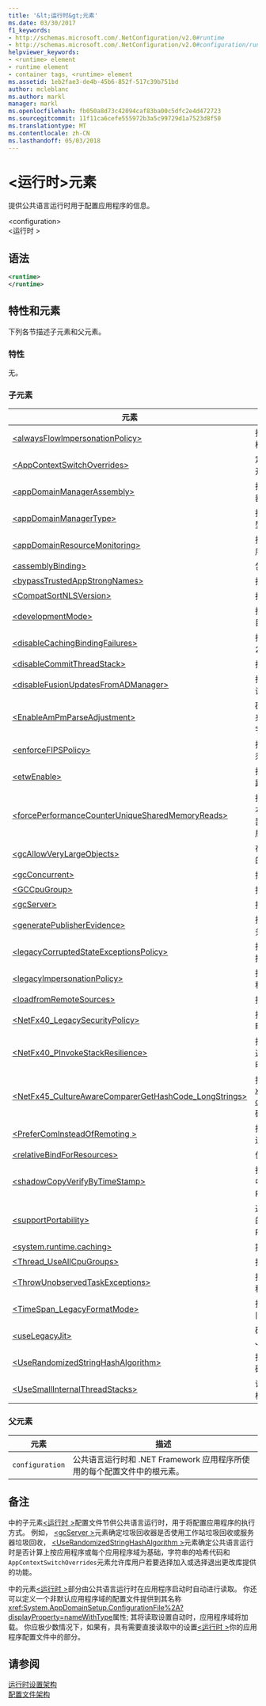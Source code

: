 ```yaml
---
title: '&lt;运行时&gt;元素'
ms.date: 03/30/2017
f1_keywords:
- http://schemas.microsoft.com/.NetConfiguration/v2.0#runtime
- http://schemas.microsoft.com/.NetConfiguration/v2.0#configuration/runtime
helpviewer_keywords:
- <runtime> element
- runtime element
- container tags, <runtime> element
ms.assetid: 1eb2fae3-de4b-45b6-852f-517c39b751bd
author: mcleblanc
ms.author: markl
manager: markl
ms.openlocfilehash: fb050a8d73c42094caf83ba00c5dfc2e4d472723
ms.sourcegitcommit: 11f11ca6cefe555972b3a5c99729d1a7523d8f50
ms.translationtype: MT
ms.contentlocale: zh-CN
ms.lasthandoff: 05/03/2018
---
```

# <a name="ltruntimegt-element"></a>&lt;运行时&gt;元素
提供公共语言运行时用于配置应用程序的信息。  
  
 \<configuration>  
\<运行时 >  
  
## <a name="syntax"></a>语法  
  
```xml  
<runtime>  
</runtime>  
```  
  
## <a name="attributes-and-elements"></a>特性和元素  
 下列各节描述子元素和父元素。  
  
### <a name="attributes"></a>特性  
 无。  
  
### <a name="child-elements"></a>子元素  
  
|元素|描述|  
|-------------|-----------------|  
|[\<alwaysFlowImpersonationPolicy>](../../../../../docs/framework/configure-apps/file-schema/runtime/alwaysflowimpersonationpolicy-element.md)|指定 Windows 标识始终流经异步点，而不考虑执行模拟的方式。|  
|[\<AppContextSwitchOverrides>](../../../../../docs/framework/configure-apps/file-schema/runtime/appcontextswitchoverrides-element.md)|定义 <xref:System.AppContext> 类使用的一个或多个开关，用于提供新功能的选择退出机制。|  
|[\<appDomainManagerAssembly>](../../../../../docs/framework/configure-apps/file-schema/runtime/appdomainmanagerassembly-element.md)|指定为过程中的默认应用程序域提供应用程序域管理器的程序集。|  
|[\<appDomainManagerType>](../../../../../docs/framework/configure-apps/file-schema/runtime/appdomainmanagertype-element.md)|指定用作默认应用程序域的应用程序域管理器的类型。|  
|[\<appDomainResourceMonitoring>](../../../../../docs/framework/configure-apps/file-schema/runtime/appdomainresourcemonitoring-element.md)|指示运行时在过程的生命周期过程中收集所有应用程序域的统计数据。|  
|[\<assemblyBinding>](../../../../../docs/framework/configure-apps/file-schema/runtime/assemblybinding-element-for-runtime.md)|包含有关程序集版本重定向和程序集位置的信息。|  
|[\<bypassTrustedAppStrongNames>](../../../../../docs/framework/configure-apps/file-schema/runtime/bypasstrustedappstrongnames-element.md)|指定是否应绕过对受信任的程序集进行强名称验证。|  
|[\<CompatSortNLSVersion>](../../../../../docs/framework/configure-apps/file-schema/runtime/compatsortnlsversion-element.md)|指定执行字符串比较时，运行时应使用旧排序行为。|  
|[\<developmentMode>](../../../../../docs/framework/configure-apps/file-schema/runtime/developmentmode-element.md)|指定运行时是否搜索由 DEVPATH 环境变量指定的目录中的程序集。|  
|[\<disableCachingBindingFailures>](../../../../../docs/framework/configure-apps/file-schema/runtime/disablecachingbindingfailures-element.md)|指定是否禁用缓存绑定故障，这是.NET Framework 2.0 版中的默认行为。|  
|[\<disableCommitThreadStack>](../../../../../docs/framework/configure-apps/file-schema/runtime/disablecommitthreadstack-element.md)|指定在线程启动时是否提交完整线程堆栈。|  
|[\<disableFusionUpdatesFromADManager>](../../../../../docs/framework/configure-apps/file-schema/runtime/disablefusionupdatesfromadmanager-element.md)|指定是否禁用允许运行时主机为应用程序域重写配置设置的默认行为。|  
|[\<EnableAmPmParseAdjustment>](../../../../../docs/framework/configure-apps/file-schema/runtime/enableampmparseadjustment-element.md)|确定日期和时间分析方法是否使用调整后的一组规则来分析仅包含天、月、小时和 AM/PM 指示符的日期字符串。|  
|[\<enforceFIPSPolicy>](../../../../../docs/framework/configure-apps/file-schema/runtime/enforcefipspolicy-element.md)|指定是否强制执行以下计算机配置要求：加密算法必须符合美国联邦信息处理标准 (FIPS)。|  
|[\<etwEnable>](../../../../../docs/framework/configure-apps/file-schema/runtime/etwenable-element.md)|指定是否为公共语言运行时事件启用 Windows 事件跟踪 (ETW)。|  
|[\<forcePerformanceCounterUniqueSharedMemoryReads>](../../../../../docs/framework/configure-apps/file-schema/runtime/forceperformancecounteruniquesharedmemoryreads-element.md)|指定 PerfCounter.dll 是否使用 .NET Framework 版本 1.1 应用程序中的 CategoryOptions 注册表设置，以确定是否加载来自特定于类别的共享内存或全局内存的性能计数器数据。|  
|[\<gcAllowVeryLargeObjects>](../../../../../docs/framework/configure-apps/file-schema/runtime/gcallowverylargeobjects-element.md)|在 64 位平台上，启用总大小大于 2 千兆字节 (GB) 的数组。|  
|[\<gcConcurrent>](../../../../../docs/framework/configure-apps/file-schema/runtime/gcconcurrent-element.md)|指定公共语言运行时是否并发运行垃圾回收。|  
|[\<GCCpuGroup>](../../../../../docs/framework/configure-apps/file-schema/runtime/gccpugroup-element.md)|指定垃圾回收是否支持多个 CPU 组。|  
|[\<gcServer>](../../../../../docs/framework/configure-apps/file-schema/runtime/gcserver-element.md)|指定公共语言运行时是否运行服务器垃圾回收。|  
|[\<generatePublisherEvidence>](../../../../../docs/framework/configure-apps/file-schema/runtime/generatepublisherevidence-element.md)|指定运行时是否使用代码访问安全性 (CAS) 发布服务器策略。|  
|[\<legacyCorruptedStateExceptionsPolicy>](../../../../../docs/framework/configure-apps/file-schema/runtime/legacycorruptedstateexceptionspolicy-element.md)|指定运行时是否允许托管的代码捕获访问冲突和其他损坏状态异常。|  
|[\<legacyImpersonationPolicy>](../../../../../docs/framework/configure-apps/file-schema/runtime/legacyimpersonationpolicy-element.md)|指定 Windows 标识不流经异步点，而不考虑当前线程上执行上下文的流设置。|  
|[\<loadfromRemoteSources>](../../../../../docs/framework/configure-apps/file-schema/runtime/loadfromremotesources-element.md)|指定是否将来自远程源的程序集加载为完全信任。|  
|[<NetFx40_LegacySecurityPolicy>](../../../../../docs/framework/configure-apps/file-schema/runtime/netfx40-legacysecuritypolicy-element.md)|指定运行时是否使用旧版代码访问安全性 (CAS) 策略。|  
|[<NetFx40_PInvokeStackResilience>](../../../../../docs/framework/configure-apps/file-schema/runtime/netfx40-pinvokestackresilience-element.md)|指定运行时是否以减慢托管和非托管代码之间的转换速度为代价，在运行时自动修复不正确的平台调用声明。|  
|[<NetFx45_CultureAwareComparerGetHashCode_LongStrings>](../../../../../docs/framework/configure-apps/file-schema/runtime/netfx45-cultureawarecomparergethashcode-longstrings-element.md)|指定运行时是否使用固定的内存量来计算 <xref:System.StringComparer.GetHashCode%2A?displayProperty=nameWithType> 方法的哈希代码。|  
|[\<PreferComInsteadOfRemoting >](../../../../../docs/framework/configure-apps/file-schema/runtime/prefercominsteadofmanagedremoting-element.md)|指定运行时将使用 COM 互操作来代替跨应用程序域边界的远程。|  
|[\<relativeBindForResources>](../../../../../docs/framework/configure-apps/file-schema/runtime/relativebindforresources-element.md)|优化附属程序集的探测。|  
|[\<shadowCopyVerifyByTimeStamp>](../../../../../docs/framework/configure-apps/file-schema/runtime/shadowcopyverifybytimestamp-element.md)|指定卷影复制是否使用 [!INCLUDE[net_v40_long](../../../../../includes/net-v40-long-md.md)] 中引入的默认启动行为，或恢复到 .NET Framework 的早期版本的启动行为。|  
|[\<supportPortability>](../../../../../docs/framework/configure-apps/file-schema/runtime/supportportability-element.md)|通过禁用将程序集视为等效于应用程序可移植性用途的默认行为来指定应用程序可以在两种不同的 .NET Framework 实现中引用同一程序集。|  
|[\<system.runtime.caching>](../../../../../docs/framework/configure-apps/file-schema/runtime/system-runtime-caching-element-cache-settings.md)|提供默认内存中对象缓存的配置信息。|  
|[<Thread_UseAllCpuGroups>](../../../../../docs/framework/configure-apps/file-schema/runtime/thread-useallcpugroups-element.md)|指定运行时是否跨所有 CPU 组分发托管的线程。|  
|[\<ThrowUnobservedTaskExceptions>](../../../../../docs/framework/configure-apps/file-schema/runtime/throwunobservedtaskexceptions-element.md)|指定未经处理的任务异常是否应终止正在运行的进程。|  
|[<TimeSpan_LegacyFormatMode>](../../../../../docs/framework/configure-apps/file-schema/runtime/timespan-legacyformatmode-element.md)|指定运行时是否使用 <xref:System.TimeSpan> 值的旧格式。|  
|[\<useLegacyJit>](../../../../../docs/framework/configure-apps/file-schema/runtime/uselegacyjit-element.md)|确定公共语言运行时是否使用实时编译的旧版 64 位 JIT 编译器。|  
|[\<UseRandomizedStringHashAlgorithm>](../../../../../docs/framework/configure-apps/file-schema/runtime/userandomizedstringhashalgorithm-element.md)|指定运行时是否按应用程序域计算字符串的哈希代码。|  
|[\<UseSmallInternalThreadStacks>](../../../../../docs/framework/configure-apps/file-schema/runtime/usesmallinternalthreadstacks-element.md)|请求运行时在创建内部使用的某些线程时使用显式堆栈大小，而不是默认堆栈大小。|  
  
### <a name="parent-elements"></a>父元素  
  
|元素|描述|  
|-------------|-----------------|  
|`configuration`|公共语言运行时和 .NET Framework 应用程序所使用的每个配置文件中的根元素。|  
  
## <a name="remarks"></a>备注  
 中的子元素[\<运行时 >](../../../../../docs/framework/configure-apps/file-schema/runtime/runtime-element.md)配置文件节供公共语言运行时，用于将配置应用程序的执行方式。 例如， [ \<gcServer >](../../../../../docs/framework/configure-apps/file-schema/runtime/gcserver-element.md)元素确定垃圾回收器是否使用工作站垃圾回收或服务器垃圾回收， [ \<UseRandomizedStringHashAlgorithm >](../../../../../docs/framework/configure-apps/file-schema/runtime/userandomizedstringhashalgorithm-element.md)元素确定公共语言运行时是否计算上按应用程序或每个应用程序域为基础，字符串的哈希代码和`AppContextSwitchOverrides`元素允许库用户若要选择加入或选择退出更改库提供的功能。  
  
 中的元素[\<运行时 >](../../../../../docs/framework/configure-apps/file-schema/runtime/runtime-element.md)部分由公共语言运行时在应用程序启动时自动进行读取。 你还可以定义一个非默认应用程序域的配置文件提供到其名称<xref:System.AppDomainSetup.ConfigurationFile%2A?displayProperty=nameWithType>属性; 其将读取设置自动时，应用程序域将加载。 你应极少数情况下，如果有，具有需要直接读取中的设置[\<运行时 >](../../../../../docs/framework/configure-apps/file-schema/runtime/runtime-element.md)你的应用程序配置文件中的部分。  
  
## <a name="see-also"></a>请参阅  
 [运行时设置架构](../../../../../docs/framework/configure-apps/file-schema/runtime/index.md)  
 [配置文件架构](../../../../../docs/framework/configure-apps/file-schema/index.md)
